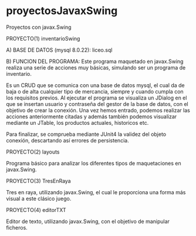 # proyectosJavaxSwing
Proyectos con javax.Swing

PROYECTO(1) inventarioSwing

A) BASE DE DATOS (mysql 8.0.22): 
liceo.sql

B) FUNCION DEL PROGRAMA:
Este programa maquetado en javax.Swing realiza una serie de acciones muy básicas,
simulando ser un programa de inventario.

Es un CRUD que se comunica con una base de datos mysql, el cual da de baja o de alta cualquier tipo de mercancia,
siempre y cuando cumpla con los requisitos previos. Al ejecutar el programa se visualiza un JDialog en el que se insertan usuario y contraseña
del gestor de la base de datos, con el objetivo de crear la conexión. Una vez hemos entrado, podemos realizar las acciones anteriormente citadas y
además también podemos visualizar mediante un JTable, los productos actuales, historicos etc.  

Para finalizar, se comprueba mediante JUnit4 la validez del objeto conexión, descartando así errores de persistencia.

PROYECTO(2) layouts

Programa básico para analizar los diferentes tipos de maquetaciones en javax.Swing.

PROYECTO(3) TresEnRaya

Tres en raya, utilizando javax.Swing, el cual le proporciona una forma más visual a este clásico juego. 

PROYECTO(4) editorTXT

Editor de texto, utilizando javax.Swing, con el objetivo de manipular ficheros.


